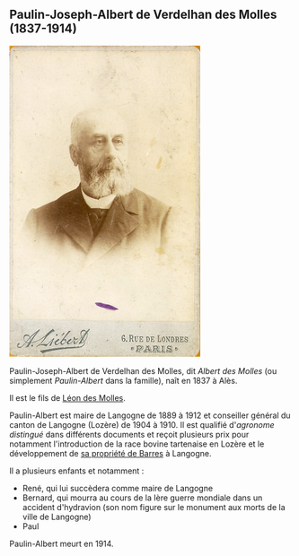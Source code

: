 ## Paulin-Joseph-Albert de Verdelhan des Molles (1837-1914)

![Portrait de Paulin-Albert, par Alphonse Liebert](/media/individus/paulin-albert_des_molles.png)

Paulin-Joseph-Albert de Verdelhan des Molles, dit *Albert des Molles* (ou simplement *Paulin-Albert* dans la famille), naît en 1837 à Alès.

Il est le fils de [Léon des Molles](charles-leon_verdelhan_des_molles_1805-1868).

Paulin-Albert est maire de Langogne de 1889 à 1912 et conseiller général du canton de Langogne (Lozère) de 1904 à 1910. Il est qualifié d'*agronome distingué* dans différents documents et reçoit plusieurs prix pour notamment l'introduction de la race bovine tartenaise en Lozère et le développement de [sa propriété de Barres](liste_des_proprietes_notables#château-de-barres) à Langogne.

Il a plusieurs enfants et notamment :

 * René, qui lui succèdera comme maire de Langogne
 * Bernard, qui mourra au cours de la Ière guerre mondiale dans un accident d'hydravion (son nom figure sur le monument aux morts de la ville de Langogne)
 * Paul

Paulin-Albert meurt en 1914.
